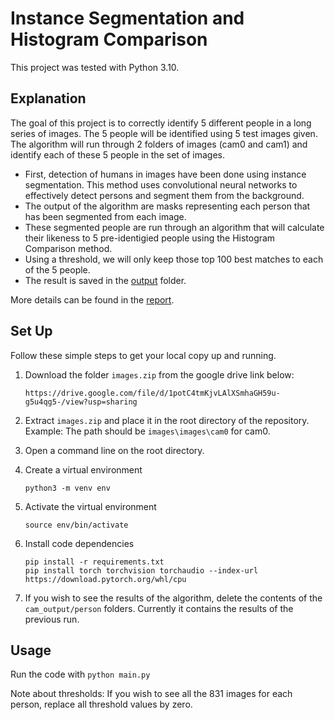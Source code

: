 
# Instance Segmentation and Histogram Comparison

This project was tested with Python 3.10.

## Explanation 
The goal of this project is to correctly identify 5 different people in a long series of images. The 5 people will be identified using 5 test images given. The algorithm will run through 2 folders of images (cam0 and cam1) and identify each of these 5 people in the set of images.

- First, detection of humans in images have been done using instance segmentation. This method uses convolutional neural networks to effectively detect persons and segment them from the background.
- The output of the algorithm are masks representing each person that has been segmented from each image.
- These segmented people are run through an algorithm that will calculate their likeness to 5 pre-identigied people using the Histogram Comparison method.
- Using a threshold, we will only keep those top 100 best matches to each of the 5 people.
- The result is saved in the [output](https://github.com/AmyKKiti/OpenCV-Image-Identification-and-Detection/blob/main/output) folder.

More details can be found in the [report](https://github.com/AmyKKiti/OpenCV-Image-Identification-and-Detection/blob/main/Output_Results_Report.pdf).

## Set Up

Follow these simple steps to get your local copy up and running.

1. Download the folder `images.zip` from the google drive link below:
   ```
   https://drive.google.com/file/d/1potC4tmKjvLAlXSmhaGH59u-g5u4qg5-/view?usp=sharing
   ```

2. Extract `images.zip` and place it in the root directory of the repository. Example: The path should be `images\images\cam0` for cam0.

3. Open a command line on the root directory.

4. Create a virtual environment
   ```
   python3 -m venv env
   ```

5. Activate the virtual environment
   ```
   source env/bin/activate
   ```

6. Install code dependencies
   ```
   pip install -r requirements.txt
   pip install torch torchvision torchaudio --index-url https://download.pytorch.org/whl/cpu
   ```
7. If you wish to see the results of the algorithm, delete the contents of the `cam_output/person` folders. Currently it contains the results of the previous run.

## Usage

Run the code with `python main.py`

Note about thresholds: If you wish to see all the 831 images for each person, replace all threshold values by zero.

